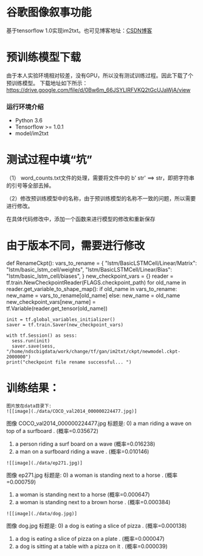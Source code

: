 # 谷歌图像叙事功能
基于tensorflow 1.0实现im2txt。也可见博客地址：[CSDN博客](http://blog.csdn.net/sparkexpert/article/details/70846094)

# 预训练模型下载
由于本人实验环境相对较差，没有GPU，所以没有测试训练过程。因此下载了个预训练模型。
下载地址如下所示：https://drive.google.com/file/d/0Bw6m_66JSYLlRFVKQ2tGcUJaWjA/view

### 运行环境介绍
* Python 3.6
* Tensorflow >= 1.0.1
* model/im2txt

# 测试过程中填“坑”
（1） word_counts.txt文件的处理，需要将文件中的 b' str'  ==>  str，即把字符串的引号等全部去掉。


（2）修改预训练模型中的名称，由于预训练模型的名称不一致的问题，所以需要进行修改。

在具体代码修改中，添加一个函数来进行模型的修改和重新保存

# 由于版本不同，需要进行修改
def RenameCkpt():
    vars_to_rename = {
    "lstm/BasicLSTMCell/Linear/Matrix": "lstm/basic_lstm_cell/weights",
    "lstm/BasicLSTMCell/Linear/Bias": "lstm/basic_lstm_cell/biases",
    }
    new_checkpoint_vars = {}
    reader = tf.train.NewCheckpointReader(FLAGS.checkpoint_path)
    for old_name in reader.get_variable_to_shape_map():
      if old_name in vars_to_rename:
        new_name = vars_to_rename[old_name]
      else:
        new_name = old_name
      new_checkpoint_vars[new_name] = tf.Variable(reader.get_tensor(old_name))
    
    init = tf.global_variables_initializer()
    saver = tf.train.Saver(new_checkpoint_vars)
    
    with tf.Session() as sess:
      sess.run(init)
      saver.save(sess, "/home/ndscbigdata/work/change/tf/gan/im2txt/ckpt/newmodel.ckpt-2000000")
    print("checkpoint file rename successful... ")

# 训练结果：
	图片放在data目录下:
	![[image](./data/COCO_val2014_000000224477.jpg)]
图像 COCO_val2014_000000224477.jpg 标题是:
  0) a man riding a wave on top of a surfboard . (概率=0.035672)
  1) a person riding a surf board on a wave (概率=0.016238)
  2) a man on a surfboard riding a wave . (概率=0.010146)
  
	![[image](./data/ep271.jpg)]
图像 ep271.jpg 标题是:
  0) a woman is standing next to a horse . (概率=0.000759)
  1) a woman is standing next to a horse (概率=0.000647)
  2) a woman is standing next to a brown horse . (概率=0.000384)
  
	![[image](./data/dog.jpg)]
图像 dog.jpg 标题是:
  0) a dog is eating a slice of pizza . (概率=0.000138)
  1) a dog is eating a slice of pizza on a plate . (概率=0.000047)
  2) a dog is sitting at a table with a pizza on it . (概率=0.000039)


